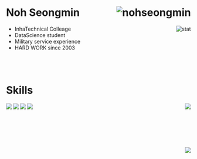 # Noh Seongmin      <img align="right" src="https://komarev.com/ghpvc/?username=nohseongmin" alt="nohseongmin" />
+ InhaTechnical Colleage       <img position="absolute" margin="0" align="right" src="https://github-readme-stats.vercel.app/api?username=nohseongmin&show_icons=true" alt="stat" />
+ DataScience student 
+ Military service experience         
+ HARD WORK since 2003
</br></br></br></br>

# Skills
<img margin="0" align="right" src="https://github-readme-stats.vercel.app/api/top-langs/?username=nohseongmin&layout=compact"/>
<img align="left" magrin="0" src="https://img.shields.io/badge/Python-3776AB?style=flat-square&logo=Python&logoColor=white"/> <img magrin="0" align="left" src="https://img.shields.io/badge/JavaScript-F7DF1E?style=flat-square&logo=JavaScript&logoColor=white"/>
<img align="left" magrin="0" src=	"https://img.shields.io/badge/Java-007396?style=flat-square&logo=java&logoColor=white"/> <img magrin="0" align="left" src="https://img.shields.io/badge/C++-00599C?style=flat-square&logo=cplusplus&logoColor=white"/>  
</br></br></br></br></br></br></br>
<img margin="0" align="right" src="http://mazassumnida.wtf/api/v1/generate_badge?boj={nohseongmin}"/>

